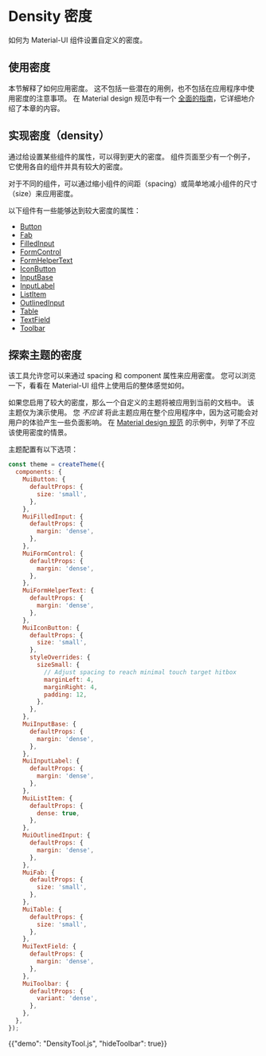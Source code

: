 # Density 密度

<p class="description">如何为 Material-UI 组件设置自定义的密度。</p>

## 使用密度

本节解释了如何应用密度。 这不包括一些潜在的用例，也不包括在应用程序中使用密度的注意事项。 在 Material design 规范中有一个 [全面的指南](https://material.io/design/layout/applying-density.html#typographic-density)，它详细地介绍了本章的内容。

## 实现密度（density）

通过给设置某些组件的属性，可以得到更大的密度。 组件页面至少有一个例子，它使用各自的组件并具有较大的密度。

对于不同的组件，可以通过缩小组件的间距（spacing）或简单地减小组件的尺寸（size）来应用密度。

以下组件有一些能够达到较大密度的属性：

- [Button](/material/api/button/)
- [Fab](/material/api/fab/)
- [FilledInput](/material/api/filled-input/)
- [FormControl](/material/api/form-control/)
- [FormHelperText](/material/api/form-helper-text/)
- [IconButton](/material/api/icon-button/)
- [InputBase](/material/api/input-base/)
- [InputLabel](/material/api/input-label/)
- [ListItem](/material/api/list-item/)
- [OutlinedInput](/material/api/outlined-input/)
- [Table](/material/api/table/)
- [TextField](/material/api/text-field/)
- [Toolbar](/material/api/toolbar/)

## 探索主题的密度

该工具允许您可以来通过 spacing 和 component 属性来应用密度。 您可以浏览一下，看看在 Material-UI 组件上使用后的整体感觉如何。

如果您启用了较大的密度，那么一个自定义的主题将被应用到当前的文档中。 该主题仅为演示使用。 您 _不应该_ 将此主题应用在整个应用程序中，因为这可能会对用户的体验产生一些负面影响。 在 [Material design 规范](https://material.io/design/layout/applying-density.html#typographic-density) 的示例中，列举了不应该使用密度的情景。

主题配置有以下选项：

```js
const theme = createTheme({
  components: {
    MuiButton: {
      defaultProps: {
        size: 'small',
      },
    },
    MuiFilledInput: {
      defaultProps: {
        margin: 'dense',
      },
    },
    MuiFormControl: {
      defaultProps: {
        margin: 'dense',
      },
    },
    MuiFormHelperText: {
      defaultProps: {
        margin: 'dense',
      },
    },
    MuiIconButton: {
      defaultProps: {
        size: 'small',
      },
      styleOverrides: {
        sizeSmall: {
          // Adjust spacing to reach minimal touch target hitbox
          marginLeft: 4,
          marginRight: 4,
          padding: 12,
        },
      },
    },
    MuiInputBase: {
      defaultProps: {
        margin: 'dense',
      },
    },
    MuiInputLabel: {
      defaultProps: {
        margin: 'dense',
      },
    },
    MuiListItem: {
      defaultProps: {
        dense: true,
      },
    },
    MuiOutlinedInput: {
      defaultProps: {
        margin: 'dense',
      },
    },
    MuiFab: {
      defaultProps: {
        size: 'small',
      },
    },
    MuiTable: {
      defaultProps: {
        size: 'small',
      },
    },
    MuiTextField: {
      defaultProps: {
        margin: 'dense',
      },
    },
    MuiToolbar: {
      defaultProps: {
        variant: 'dense',
      },
    },
  },
});
```

{{"demo": "DensityTool.js", "hideToolbar": true}}
